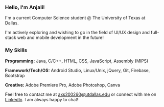 ### Hello, I'm Anjali!

I'm a current Computer Science student @ The University of Texas at Dallas.

I'm actively exploring and wishing to go in the field of UI/UX design and full-stack web and mobile development in the future!

### My Skills 

**Programming:** Java, C/C++, HTML, CSS, JavaScript, Assembly (MIPS)

**Framework/Tech/OS:** Android Studio, Linux/Unix, jQuery, Git, Firebase, Bootstrap

**Creative:** Adobe Premiere Pro, Adobe Photoshop, Canva

Feel free to contact me at axs200260@utdallas.edu or connect with me on [LinkedIn](https://www.linkedin.com/in/anjali-singh-6514b520b/). I am always happy to chat!
